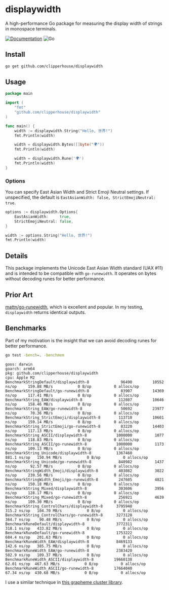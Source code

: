 # displaywidth

A high-performance Go package for measuring the display width of strings in monospace terminals.

[![Documentation](https://pkg.go.dev/badge/github.com/clipperhouse/displaywidth.svg)](https://pkg.go.dev/github.com/clipperhouse/displaywidth)
![Go](https://github.com/clipperhouse/displaywidth/actions/workflows/gotest.yml/badge.svg)

## Install
```bash
go get github.com/clipperhouse/displaywidth
```

## Usage

```go
package main

import (
    "fmt"
    "github.com/clipperhouse/displaywidth"
)

func main() {
    width := displaywidth.String("Hello, 世界!")
    fmt.Println(width)

    width = displaywidth.Bytes([]byte("🌍"))
    fmt.Println(width)

    width = displaywidth.Rune('🌍')
    fmt.Println(width)
}
```

### Options

You can specify East Asian Width and Strict Emoji Neutral settings. If
unspecified, the default is `EastAsianWidth: false, StrictEmojiNeutral: true`.

```go
options := displaywidth.Options{
    EastAsianWidth:     true,
    StrictEmojiNeutral: false,
}

width := options.String("Hello, 世界!")
fmt.Println(width)
```

## Details

This package implements the Unicode East Asian Width standard (UAX #11) and is
intended to be compatible with `go-runewidth`. It operates on bytes without
decoding runes for better performance.


## Prior Art

[mattn/go-runewidth](https://github.com/mattn/go-runewidth), which is excellent and popular.
In my testing, `displaywidth` returns identical outputs.

## Benchmarks

Part of my motivation is the insight that we can avoid decoding runes for better performance.

```bash
go test -bench=. -benchmem
```

```
goos: darwin
goarch: arm64
pkg: github.com/clipperhouse/displaywidth
cpu: Apple M2
BenchmarkStringDefault/displaywidth-8         	   96490	     10552 ns/op	 159.88 MB/s	       0 B/op	       0 allocs/op
BenchmarkStringDefault/go-runewidth-8         	   83907	     14369 ns/op	 117.41 MB/s	       0 B/op	       0 allocs/op
BenchmarkString_EAW/displaywidth-8            	  112807	     10646 ns/op	 158.46 MB/s	       0 B/op	       0 allocs/op
BenchmarkString_EAW/go-runewidth-8            	   50692	     23977 ns/op	  70.36 MB/s	       0 B/op	       0 allocs/op
BenchmarkString_StrictEmoji/displaywidth-8    	  113710	     10601 ns/op	 159.14 MB/s	       0 B/op	       0 allocs/op
BenchmarkString_StrictEmoji/go-runewidth-8    	   83220	     14403 ns/op	 117.13 MB/s	       0 B/op	       0 allocs/op
BenchmarkString_ASCII/displaywidth-8          	 1000000	      1077 ns/op	 118.83 MB/s	       0 B/op	       0 allocs/op
BenchmarkString_ASCII/go-runewidth-8          	 1000000	      1173 ns/op	 109.13 MB/s	       0 B/op	       0 allocs/op
BenchmarkString_Unicode/displaywidth-8        	 1367460	       881.1 ns/op	 150.94 MB/s	       0 B/op	       0 allocs/op
BenchmarkString_Unicode/go-runewidth-8        	  840982	      1437 ns/op	  92.57 MB/s	       0 B/op	       0 allocs/op
BenchmarkStringWidth_Emoji/displaywidth-8     	  403082	      3022 ns/op	 239.56 MB/s	       0 B/op	       0 allocs/op
BenchmarkStringWidth_Emoji/go-runewidth-8     	  247605	      4821 ns/op	 150.18 MB/s	       0 B/op	       0 allocs/op
BenchmarkString_Mixed/displaywidth-8          	  303606	      3956 ns/op	 128.17 MB/s	       0 B/op	       0 allocs/op
BenchmarkString_Mixed/go-runewidth-8          	  256921	      4639 ns/op	 109.30 MB/s	       0 B/op	       0 allocs/op
BenchmarkString_ControlChars/displaywidth-8   	 3795948	       315.2 ns/op	 104.70 MB/s	       0 B/op	       0 allocs/op
BenchmarkString_ControlChars/go-runewidth-8   	 3273128	       364.7 ns/op	  90.48 MB/s	       0 B/op	       0 allocs/op
BenchmarkRuneDefault/displaywidth-8           	 3772311	       318.1 ns/op	 433.82 MB/s	       0 B/op	       0 allocs/op
BenchmarkRuneDefault/go-runewidth-8           	 1753222	       684.4 ns/op	 201.63 MB/s	       0 B/op	       0 allocs/op
BenchmarkRuneWidth_EAW/displaywidth-8         	 8469133	       142.6 ns/op	 385.75 MB/s	       0 B/op	       0 allocs/op
BenchmarkRuneWidth_EAW/go-runewidth-8         	 2383420	       502.9 ns/op	 109.37 MB/s	       0 B/op	       0 allocs/op
BenchmarkRuneWidth_ASCII/displaywidth-8       	19660138	        62.01 ns/op	 467.63 MB/s	       0 B/op	       0 allocs/op
BenchmarkRuneWidth_ASCII/go-runewidth-8       	17664040	        67.34 ns/op	 430.68 MB/s	       0 B/op	       0 allocs/op
```

I use a similar technique in [this grapheme cluster library](https://github.com/clipperhouse/uax29).

